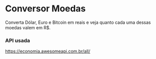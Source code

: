 # Conversor Moedas

Converta Dólar, Euro e Bitcoin em reais e veja quanto cada uma dessas moedas valem em R$.

### API usada

https://economia.awesomeapi.com.br/all/
